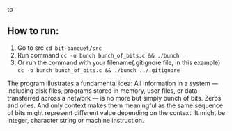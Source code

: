 to

## How to run:
1. Go to src `cd bit-banquet/src`
2. Run command `cc -o bunch bunch_of_bits.c && ./bunch`
3. Or run the command with your filename(.gitignore file, in this example)
`cc -o bunch bunch_of_bits.c && ./bunch ../.gitignore`


The program illustrates a fundamental idea:
All information in a system — including disk files,
programs stored in memory, user files, or data transferred across a network
— is no more but simply bunch of bits. Zeros and ones.
And only context makes them meaningful as the same sequence
of bits might represent different value depending on the context.
It might be integer, character string or machine instruction.
